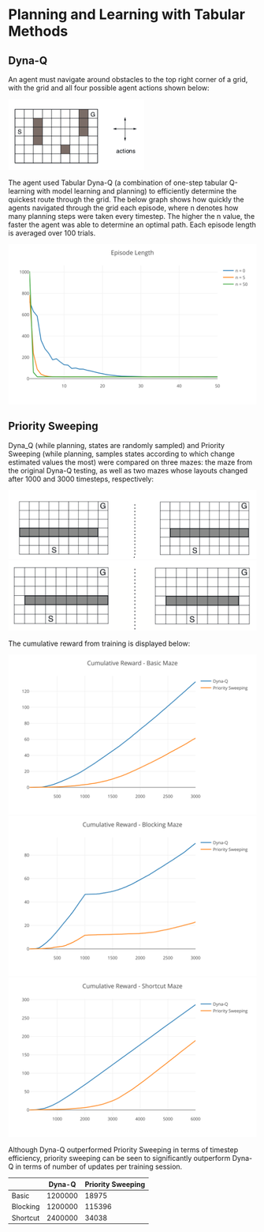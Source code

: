 # Planning and Learning with Tabular Methods

## Dyna-Q
An agent must navigate around obstacles to the top right corner of a grid, with the grid and all four possible agent actions shown below:

<img src="./dyna_q/img/map.png">

The agent used Tabular Dyna-Q (a combination of one-step tabular Q-learning with model learning and planning) to efficiently determine the quickest route through the grid. The below graph shows how quickly the agents navigated through the grid each episode, where n denotes how many planning steps were taken every timestep. The higher the n value, the faster the agent was able to determine an optimal path. Each episode length is averaged over 100 trials.

<img src="./dyna_q/img/ep_lens.svg">


## Priority Sweeping

Dyna_Q (while planning, states are randomly sampled) and Priority Sweeping (while planning, samples states according to which change estimated values the most) were compared on three mazes: the maze from the original Dyna-Q testing, as well as two mazes whose layouts changed after 1000 and 3000 timesteps, respectively:

<img src="./priority_sweeping/img/blocking_map.png">
<img src="./priority_sweeping/img/shortcut_map.png">

The cumulative reward from training is displayed below:

<img src="./priority_sweeping/img/basic.svg">
<img src="./priority_sweeping/img/blocking.svg">
<img src="./priority_sweeping/img/shortcut.svg">

Although Dyna-Q outperformed Priority Sweeping in terms of timestep efficiency, priority sweeping can be seen to significantly outperform Dyna-Q in terms of number of updates per training session.

|          | Dyna-Q  | Priority Sweeping |
|----------|---------|-------------------|
| Basic    | 1200000 | 18975             |
| Blocking | 1200000 | 115396            |
| Shortcut | 2400000 | 34038             |
